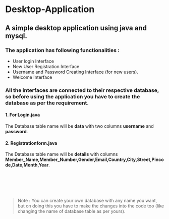# Desktop-Application



## A simple desktop application using java and mysql.



### The application has following functionalities :

* User login Interface
* New User Registration Interface
* Username and Password Creating Interface (for new users).
* Welcome Interface



### All the interfaces are connected to their respective database, so before using the application you have to create the database as per the requirement.

#### 1. For Login.java

  The Database table name will be **data** with two columns **username** and **password**.
  
#### 2. Registrationform.java

  The Database table name will be **details** with columns **Member_Name,Member_Number,Gender,Email,Country,City,Street,Pincode,Date,Month,Year**.




<br>
<br>
<br>
<br>

> Note : You can create your own database with any name you want, but on doing this you have to make the changes into the code too (like changing the name of database table as per yours).
